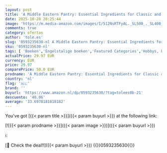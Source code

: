 ```yaml
---
layout: post
title: 'A Middle Eastern Pantry: Essential Ingredients for Classic and Contemporary Recipes: A Cookbook'
date: 2025-10-28 20:25:44
image: 'https://m.media-amazon.com/images/I/512NsRTFyAL._SL500_._SL400_.jpg'
comments: true
category: ofertas
author: 'tole.es'
slug: '0593235630-nl A Middle Eastern Pantry: Essential Ingredients for Classic...'
sku: '0593235630-nl'
tags: [ 'Boeken','Engelstalige boeken','Featured Categories','Hobbys, kunstnijverheid & huis','Keuken van het Verre Oosten & Azië','Koken met specerijen & kruiden','Koken per ingrediënt','Kookboeken, eten & wijn','Regionale & internationale gerechten','Reizen & toerisme','🇳🇱', ]
actualPrice: 29.97 EUR
currency: EUR
price: 29.97
comparePrice: 50.0 EUR
prodname: 'A Middle Eastern Pantry: Essential Ingredients for Classic and Contemporary Recipes: A Cookbook'
country: 'nl'
flag: '🇳🇱'
brand: ''
buyurl: 'https://www.amazon.nl/dp/0593235630/?tag=tolees0b-21'
descuento: '40.06'
average: '33.6978181818182'
---
```


You've got [{{< param title >}}]({{< param buyurl >}}) at the following link:

[![{{< param prodname >}}]({{< param image >}})]({{< param buyurl >}})

ℹ️:


[🛒 Check the deal!!]({{< param buyurl >}})
{{<world>}}0593235630{{</world>}}
